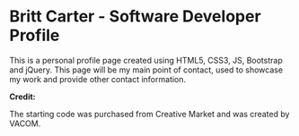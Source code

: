 # Britt Carter - Software Developer Profile

This is a personal profile page created using HTML5, CSS3, JS, Bootstrap and jQuery. This page will be my main point of contact, used to showcase my work and provide other contact information.



**Credit:**

The starting code was purchased from Creative Market and was created by VACOM.
